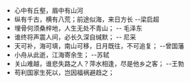 - 心中有丘壑，眉中有山河
- 纵有千古，横有八荒；前途似海，来日方长  --梁启超
- 埋骨何须桑梓地，人生无处不青山；  -- 毛泽东
- 谁终将声震人间，必长久深自缄默；   -- 尼采
- 天可补，海可填，南山可移，日月既往，不可追复； --曾国藩
- 小舟从此逝，江海寄余生； --苏轼
- 关山难越，谁悲失路之人？萍水相逢，尽是他乡之客； --王勃
- 苟利国家生死以，岂因福祸避趋之；
